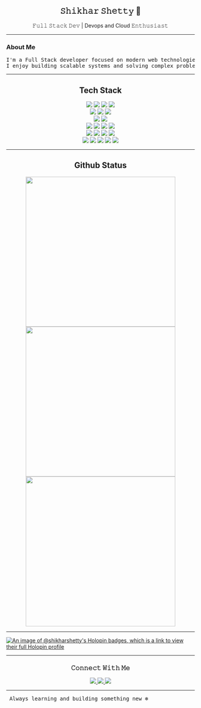 <h2 align="center">𝚂𝚑𝚒𝚔𝚑𝚊𝚛 𝚂𝚑𝚎𝚝𝚝𝚢 🍃</h2>

<p align="center">𝙵𝚞𝚕𝚕 𝚂𝚝𝚊𝚌𝚔 𝙳𝚎𝚟 | Devops and Cloud 𝙴𝚗𝚝𝚑𝚞𝚜𝚒𝚊𝚜𝚝</p>

---

### About Me

<pre>
I'm a Full Stack developer focused on modern web technologies.
I enjoy building scalable systems and solving complex problems with clean, efficient code.
</pre>

---

<div align="center">

## Tech Stack

<p align="center">

<!-- Languages -->
<img src="https://img.shields.io/badge/-JavaScript-F7DF1E?logo=javascript&logoColor=black&style=flat-square"/>
<img src="https://img.shields.io/badge/-TypeScript-3178C6?logo=typescript&logoColor=white&style=flat-square"/>
<img src="https://img.shields.io/badge/-C++-00599C?logo=c%2B%2B&logoColor=white&style=flat-square"/>
<img src="https://img.shields.io/badge/-C-A8B9CC?logo=c&logoColor=black&style=flat-square"/>

<!-- Frontend -->
<br>
<img src="https://img.shields.io/badge/-React-61DAFB?logo=react&logoColor=black&style=flat-square"/>
<img src="https://img.shields.io/badge/-Next.js-000000?logo=next.js&logoColor=white&style=flat-square"/>
<img src="https://img.shields.io/badge/-TailwindCSS-06B6D4?logo=tailwind-css&logoColor=white&style=flat-square"/>

<!-- Backend -->
<br>
<img src="https://img.shields.io/badge/-Node.js-339933?logo=nodedotjs&logoColor=white&style=flat-square"/>
<img src="https://img.shields.io/badge/-Express.js-000000?logo=express&logoColor=white&style=flat-square"/>

<!-- Database -->
<br>
<img src="https://img.shields.io/badge/-MongoDB-47A248?logo=mongodb&logoColor=white&style=flat-square"/>
<img src="https://img.shields.io/badge/-PostgreSQL-4169E1?logo=postgresql&logoColor=white&style=flat-square"/>
<img src="https://img.shields.io/badge/-Prisma-2D3748?logo=prisma&logoColor=white&style=flat-square"/>
<img src="https://img.shields.io/badge/-Mongoose-880000?logo=mongoose&logoColor=white&style=flat-square"/>

<!-- Platforms -->
<br>
<img src="https://img.shields.io/badge/-MongoDB%20Atlas-4DB33D?logo=mongodb&logoColor=white&style=flat-square"/>
<img src="https://img.shields.io/badge/-Neon-2C2255?logo=data&logoColor=white&style=flat-square"/>
<img src="https://img.shields.io/badge/-Vercel-000000?logo=vercel&logoColor=white&style=flat-square"/>
<img src="https://img.shields.io/badge/-Netlify-00C7B7?logo=netlify&logoColor=white&style=flat-square"/>

<!-- Tools -->
<br>
<img src="https://img.shields.io/badge/-Git-F05032?logo=git&logoColor=white&style=flat-square"/>
<img src="https://img.shields.io/badge/-GitHub-181717?logo=github&logoColor=white&style=flat-square"/>
<img src="https://img.shields.io/badge/-Docker-2496ED?logo=docker&logoColor=white&style=flat-square"/>
<img src="https://img.shields.io/badge/-Postman-FF6C37?logo=postman&logoColor=white&style=flat-square"/>
<img src="https://img.shields.io/badge/-Linux-FCC624?logo=linux&logoColor=black&style=flat-square"/>

</p>

</div>

---

<div align="center">

## Github Status

<img width="400" src="https://streak-stats.demolab.com?user=Shikhar-Shetty&theme=dark&hide_border=true"/>
<br>
<img width="400" src="https://github-readme-stats.vercel.app/api?username=Shikhar-Shetty&show_icons=true&theme=dark&hide_border=true"/>
<br>
<img width="400" src="https://github-readme-stats.vercel.app/api/top-langs/?username=Shikhar-Shetty&layout=compact&theme=dark&hide_border=true"/>

</div>

---

[![An image of @shikharshetty's Holopin badges, which is a link to view their full Holopin profile](https://holopin.me/shikharshetty)](https://holopin.io/@shikharshetty)

---

<div align="center">

### 𝙲𝚘𝚗𝚗𝚎𝚌𝚝 𝚆𝚒𝚝𝚑 𝙼𝚎

<p align="center">

<a href="mailto:shettyshikhar99@gmail.com">
  <img src="https://img.shields.io/badge/Email-D14836?style=for-the-badge&logo=gmail&logoColor=white"/>
</a>
<a href="www.linkedin.com/in/shikhar-shetty-019615291">
  <img src="https://img.shields.io/badge/LinkedIn-0077B5?style=for-the-badge&logo=linkedin&logoColor=white"/>
</a>
<a href="https://github.com/Shikhar-Shetty">
  <img src="https://img.shields.io/badge/GitHub-100000?style=for-the-badge&logo=github&logoColor=white"/>
</a>

</p>

</div>

---

<p align="center"><pre> 𝙰𝚕𝚠𝚊𝚢𝚜 𝚕𝚎𝚊𝚛𝚗𝚒𝚗𝚐 𝚊𝚗𝚍 𝚋𝚞𝚒𝚕𝚍𝚒𝚗𝚐 𝚜𝚘𝚖𝚎𝚝𝚑𝚒𝚗𝚐 𝚗𝚎𝚠 ❄️ </pre></p>
